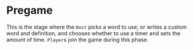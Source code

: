 # Pregame

This is the stage where the `Host` picks a word to use, or writes a custom word and definition, and chooses whether to use a timer and sets the amount of time. `Player`s join the game during this phase.
